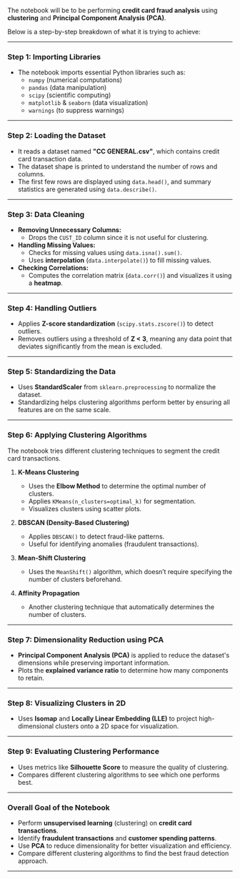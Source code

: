 The notebook will be to be performing **credit card fraud analysis** using **clustering** and **Principal Component Analysis (PCA)**. 

Below is a step-by-step breakdown of what it is trying to achieve:


---


### **Step 1: Importing Libraries**
- The notebook imports essential Python libraries such as:
  - `numpy` (numerical computations)
  - `pandas` (data manipulation)
  - `scipy` (scientific computing)
  - `matplotlib` & `seaborn` (data visualization)
  - `warnings` (to suppress warnings)


---


### **Step 2: Loading the Dataset**
- It reads a dataset named **"CC GENERAL.csv"**, which contains credit card transaction data.
- The dataset shape is printed to understand the number of rows and columns.
- The first few rows are displayed using `data.head()`, and summary statistics are generated using `data.describe()`.


---


### **Step 3: Data Cleaning**
- **Removing Unnecessary Columns:**  
  - Drops the `CUST_ID` column since it is not useful for clustering.
- **Handling Missing Values:**  
  - Checks for missing values using `data.isna().sum()`.
  - Uses **interpolation** (`data.interpolate()`) to fill missing values.
- **Checking Correlations:**  
  - Computes the correlation matrix (`data.corr()`) and visualizes it using a **heatmap**.


---


### **Step 4: Handling Outliers**
- Applies **Z-score standardization** (`scipy.stats.zscore()`) to detect outliers.
- Removes outliers using a threshold of **Z < 3**, meaning any data point that deviates significantly from the mean is excluded.


---


### **Step 5: Standardizing the Data**
- Uses **StandardScaler** from `sklearn.preprocessing` to normalize the dataset.
- Standardizing helps clustering algorithms perform better by ensuring all features are on the same scale.


---


### **Step 6: Applying Clustering Algorithms**
The notebook tries different clustering techniques to segment the credit card transactions.


1. **K-Means Clustering**
   - Uses the **Elbow Method** to determine the optimal number of clusters.
   - Applies `KMeans(n_clusters=optimal_k)` for segmentation.
   - Visualizes clusters using scatter plots.


2. **DBSCAN (Density-Based Clustering)**
   - Applies `DBSCAN()` to detect fraud-like patterns.
   - Useful for identifying anomalies (fraudulent transactions).


3. **Mean-Shift Clustering**
   - Uses the `MeanShift()` algorithm, which doesn’t require specifying the number of clusters beforehand.


4. **Affinity Propagation**
   - Another clustering technique that automatically determines the number of clusters.


---


### **Step 7: Dimensionality Reduction using PCA**
- **Principal Component Analysis (PCA)** is applied to reduce the dataset's dimensions while preserving important information.
- Plots the **explained variance ratio** to determine how many components to retain.


---


### **Step 8: Visualizing Clusters in 2D**
- Uses **Isomap** and **Locally Linear Embedding (LLE)** to project high-dimensional clusters onto a 2D space for visualization.


---


### **Step 9: Evaluating Clustering Performance**
- Uses metrics like **Silhouette Score** to measure the quality of clustering.
- Compares different clustering algorithms to see which one performs best.


---


### **Overall Goal of the Notebook**
- Perform **unsupervised learning** (clustering) on **credit card transactions**.
- Identify **fraudulent transactions** and **customer spending patterns**.
- Use **PCA** to reduce dimensionality for better visualization and efficiency.
- Compare different clustering algorithms to find the best fraud detection approach.


---


